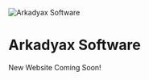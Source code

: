 ![Arkadyax Software](https://plus.google.com/photos/photo/103694217233964060086/6591478041102783970?authkey=CL6CwsiE2uCG1AE)
# Arkadyax Software
New Website Coming Soon!
